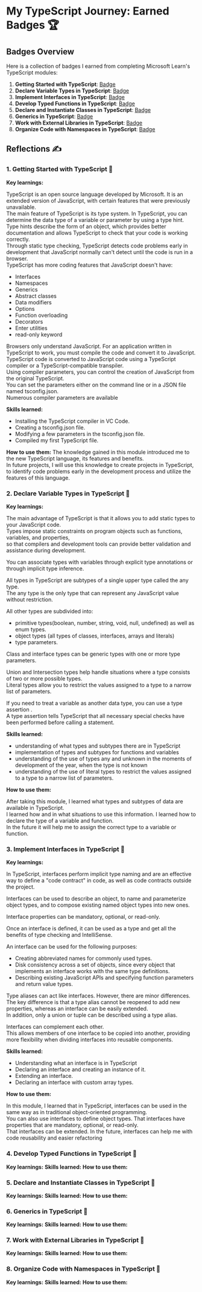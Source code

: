 # My TypeScript Journey: Earned Badges 🏆

## Badges Overview

Here is a collection of badges I earned from completing Microsoft Learn's TypeScript modules:

1. **Getting Started with TypeScript**: [Badge](https://learn.microsoft.com/api/achievements/share/en-us/IrinaFileva-6298/HYLMD7G8?sharingId=E9AEFE2B2330E081)
2. **Declare Variable Types in TypeScript**: [Badge](https://learn.microsoft.com/api/achievements/share/en-us/IrinaFileva-6298/FZ9B3RDX?sharingId=E9AEFE2B2330E081)
3. **Implement Interfaces in TypeScript**: [Badge](https://learn.microsoft.com/api/achievements/share/en-us/IrinaFileva-6298/EJAUMH6P?sharingId=E9AEFE2B2330E081)
4. **Develop Typed Functions in TypeScript**: [Badge](https://learn.microsoft.com/api/achievements/share/en-us/IrinaFileva-6298/8RGKZACW?sharingId=E9AEFE2B2330E081)
5. **Declare and Instantiate Classes in TypeScript**: [Badge](https://learn.microsoft.com/api/achievements/share/en-us/IrinaFileva-6298/FZ9SCYUX?sharingId=E9AEFE2B2330E081)
6. **Generics in TypeScript**: [Badge](https://learn.microsoft.com/api/achievements/share/en-us/IrinaFileva-6298/N797RDWF?sharingId=E9AEFE2B2330E081)
7. **Work with External Libraries in TypeScript**: [Badge](https://learn.microsoft.com/api/achievements/share/en-us/IrinaFileva-6298/WACAVD9N?sharingId=E9AEFE2B2330E081)
8. **Organize Code with Namespaces in TypeScript**: [Badge](https://learn.microsoft.com/api/achievements/share/en-us/IrinaFileva-6298/EJ75M23P?sharingId=E9AEFE2B2330E081)


## Reflections ✍

### 1. Getting Started with TypeScript 📌
   
**Key learnings:**

TypeScript is an open source language developed by Microsoft. It is an extended version of JavaScript, with certain features that were previously unavailable.\
The main feature of TypeScript is its type system. In TypeScript, you can determine the data type of a variable or parameter by using a type hint.\
Type hints describe the form of an object, which provides better documentation and allows TypeScript to check that your code is working correctly.\
Through static type checking, TypeScript detects code problems early in development that JavaScript normally can't detect until the code is run in a browser.\
TypeScript has more coding features that JavaScript doesn't have:
+ Interfaces
+ Namespaces
+ Generics
+ Abstract classes
+ Data modifiers
+ Options
+ Function overloading
+ Decorators
+ Enter utilities
+ read-only keyword

Browsers only understand JavaScript. For an application written in TypeScript to work, you must compile the code and convert it to JavaScript.<br> 
TypeScript code is converted to JavaScript code using a TypeScript compiler or a TypeScript-compatible transpiler.\
Using compiler parameters, you can control the creation of JavaScript from the original TypeScript.<br> 
You can set the parameters either on the command line or in a JSON file named tsconfig.json.\
Numerous compiler parameters are available

**Skills learned:**
+ Installing the TypeScript compiler in VC Code.
+ Creating a tsconfig.json file.
+ Modifying a few parameters in the tsconfig.json file.
+ Compiled my first TypeScript file.

**How to use them:**
The knowledge gained in this module introduced me to the new TypeScript language, its features and benefits.<br>
In future projects, I will use this knowledge to create projects in TypeScript,<br> 
to identify code problems early in the development process and utilize the features of this language.

### 2. Declare Variable Types in TypeScript 📌

**Key learnings:**

The main advantage of TypeScript is that it allows you to add static types to your JavaScript code.<br> 
Types impose static constraints on program objects such as functions, variables, and properties,<br> 
so that compilers and development tools can provide better validation and assistance during development.

You can associate types with variables through explicit type annotations or through implicit type inference.

All types in TypeScript are subtypes of a single upper type called the any type. <br> 
The any type is the only type that can represent any JavaScript value without restriction.

All other types are subdivided into:
+ primitive types(boolean, number, string, void, null, undefined) as well as enum types.
+ object types (all types of classes, interfaces, arrays and literals)
+ type parameters. 

Class and interface types can be generic types with one or more type parameters.

Union and Intersection types help handle situations where a type consists of two or more possible types.<br>
Literal types allow you to restrict the values assigned to a type to a narrow list of parameters.

If you need to treat a variable as another data type, you can use a type assertion .<br>
A type assertion tells TypeScript that all necessary special checks have been performed before calling a statement.

**Skills learned:**

+ understanding of what types and subtypes there are in TypeScript
+ implementation of types and subtypes for functions and variables
+ understanding of the use of types any and unknown in the moments of development of the year, when the type is not known
+ understanding of the use of literal types to restrict the values assigned to a type to a narrow list of parameters.

**How to use them:**

After taking this module, I learned what types and subtypes of data are available in TypeScript. <br>
I learned how and in what situations to use this information. I learned how to declare the type of a variable and function.<br>
In the future it will help me to assign the correct type to a variable or function.

### 3. Implement Interfaces in TypeScript 📌

**Key learnings:**

In TypeScript, interfaces perform implicit type naming and are an effective way to define a "code contract" in code, as well as code contracts outside the project.

Interfaces can be used to describe an object, to name and parameterize object types, and to compose existing named object types into new ones.

Interface properties can be mandatory, optional, or read-only.

Once an interface is defined, it can be used as a type and get all the benefits of type checking and IntelliSense.

An interface can be used for the following purposes:

+ Creating abbreviated names for commonly used types. 
+ Disk consistency across a set of objects, since every object that implements an interface works with the same type definitions. 
+ Describing existing JavaScript APIs and specifying function parameters and return value types. 
 
Type aliases can act like interfaces. However, there are minor differences. <br>
The key difference is that a type alias cannot be reopened to add new properties, whereas an interface can be easily extended.<br> 
In addition, only a union or tuple can be described using a type alias.

Interfaces can complement each other. <br> This allows members of one interface to be copied into another, providing more flexibility when dividing interfaces into reusable components.

**Skills learned:**

+ Understanding what an interface is in TypeScript
+ Declaring an interface and creating an instance of it.
+ Extending an interface.
+ Declaring an interface with custom array types.

**How to use them:**

In this module, I learned that in TypeScript, interfaces can be used in the same way as in traditional object-oriented programming.<br>
You can also use interfaces to define object types.
That interfaces have properties that are mandatory, optional, or read-only.<br>
That interfaces can be extended.
In the future, interfaces can help me with code reusability and easier refactoring

### 4. Develop Typed Functions in TypeScript 📌

**Key learnings:**
**Skills learned:**
**How to use them:**

### 5. Declare and Instantiate Classes in TypeScript 📌

**Key learnings:**
**Skills learned:**
**How to use them:**

### 6. Generics in TypeScript 📌

**Key learnings:**
**Skills learned:**
**How to use them:**

### 7. Work with External Libraries in TypeScript 📌

**Key learnings:**
**Skills learned:**
**How to use them:**

### 8. Organize Code with Namespaces in TypeScript 📌

**Key learnings:**
**Skills learned:**
**How to use them:**